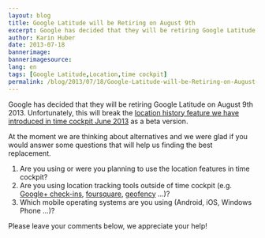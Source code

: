```yaml
---
layout: blog
title: Google Latitude will be Retiring on August 9th
excerpt: Google has decided that they will be retiring Google Latitude on August 9th. Unfortunately, this will break the location history feature we have introduced in time cockpit version June 2013.
author: Karin Huber
date: 2013-07-18
bannerimage: 
bannerimagesource: 
lang: en
tags: [Google Latitude,Location,time cockpit]
permalink: /blog/2013/07/18/Google-Latitude-will-be-Retiring-on-August-9th
---
```


<p>Google has decided that they will be retiring Google Latitude on August 9th 2013. Unfortunately, this will break the <a href="/blog/2013/05/31/Whats-New-in-Version-June-2013" title="Location History in Time Cockpit">location history feature we have introduced in time cockpit June 2013</a> as a beta version.</p><p>At the moment we are thinking about alternatives and we were glad if you would answer some questions that will help us finding the best replacement.</p><ol>
  <li>Are you using or were you planning to use the location features in time cockpit?</li>
  <li>Are you using location tracking tools outside of time cockpit (e.g. <a href="https://support.google.com/gmm/answer/1650350?hl=en" title="Google+ Check-Ins" target="_blank">Google+ check-ins</a>, <a href="https://foursquare.com/" title="Foursquare" target="_blank">foursquare</a>, <a href="http://www.geofency.com/" title="Geofency" target="_blank">geofency</a> …)?</li>
  <li>Which mobile operating systems are you using (Android, iOS, Windows Phone …)?</li>
</ol><p>Please leave your comments below, we appreciate your help!</p>